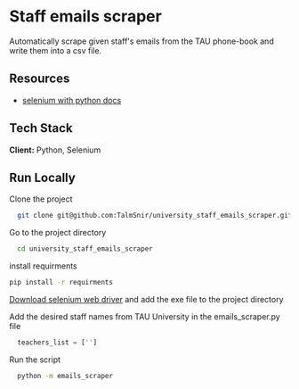 # Staff emails scraper

Automatically scrape given staff's emails from the TAU phone-book and write them into a csv file.

## Resources

- [selenium with python docs](https://selenium-python.readthedocs.io/)

## Tech Stack

**Client:** Python, Selenium

## Run Locally

Clone the project

```bash
  git clone git@github.com:TalmSnir/university_staff_emails_scraper.git
```

Go to the project directory

```bash
  cd university_staff_emails_scraper
```

install requirments

```bash
pip install -r requirments
```

[Download selenium web driver](https://selenium-python.readthedocs.io/installation.html) and add the exe file to the project directory

Add the desired staff names from TAU University in the emails_scraper.py file

```python
  teachers_list = ['']
```

Run the script

```bash
  python -m emails_scraper
```
